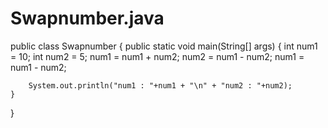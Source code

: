 # Swapnumber.java
public class Swapnumber {
	public static void main(String[] args) {
		int num1 = 10;
		int num2 = 5;
		num1 = num1 + num2;
		num2 = num1 - num2;
		num1 = num1 - num2;

		System.out.println("num1 : "+num1 + "\n" + "num2 : "+num2);
	}

}
